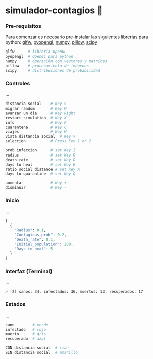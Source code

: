 # simulador-contagios 🚧
### Pre-requisitos
Para comenzar es necesario pre-instalar las siguientes librerias para python: [glfw](https://pypi.org/project/glfw/), [pyopengl](https://pypi.org/project/PyOpenGL/), [numpy](https://pypi.org/project/numpy/), [pillow](https://pypi.org/project/Pillow/), [scipy](https://pypi.org/project/scipy/)
```bash
glfw      # librería OpenGL
pyopengl  # OpenGL para python
numpy     # operación con vectores y matrices
pillow    # procesamiento de imágenes
scipy     # distribuciones de probabilidad
```
### Controles
...
```bash
distancia social    # Key S
migrar random       # Key M
avanzar un dia      # Key Right
restart simulation  # Key X
info                # Key P
cuarentena          # Key C
viajes              # Key M
vista distancia social  # Key V
seleccion           # Press Key 1 or 2

prob infeccion      # set Key I
radius              # set Key R
death rate          # set Key D
days to heal        # set Key H
ratio social distance # set Key A
days to quarantine  # set Key Q

aumentar            # Key +
disminuir           # Key -
```
### Inicio
...
```python
[
  {
    "Radius": 0.1,
    "Contagious_prob": 0.2,
    "Death_rate": 0.1,
    "Initial_population": 200,
    "Days_to_heal": 5
  }
]
```
### Interfaz (Terminal)
...
```bash
> [2] sanos: 34, infectados: 36, muertos: 13, recuperados: 17
```
### Estados
...
```bash
sano        # verde
infectado   # rojo
muerto      # gris
recuperado  # azul

CON distancia social  # cian
SIN distancia social  # amarillo
```
